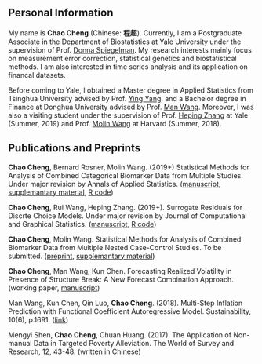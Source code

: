 ## Personal Information

My name is **Chao Cheng** (Chinese: **程超**). Currently, I am a Postgraduate Associate in the Department of Biostatistics at Yale University under the supervision of Prof. [Donna Spiegelman](https://publichealth.yale.edu/cmips/profile/donna_spiegelman/). My research interests mainly focus on measurement error correction, statistical genetics and biostatistical methods. I am also interested in time series analysis and its application on financal datasets. 

Before coming to Yale, I obtained a Master degree in Applied Statistics from Tsinghua University advised by Prof. [Ying Yang](http://www.math.tsinghua.edu.cn/publish/math/2566/2019/20190705132947764835711/20190705132947764835711_.html), and a Bachelor degree in Finance at Donghua University advised by Prof. [Man Wang](http://glxy.dhu.edu.cn/76/ab/c3179a30379/page.htm). Moreover, I was also a visiting student under the supervision of Prof. [Heping Zhang](https://publichealth.yale.edu/profile/heping_zhang/) at Yale (Summer, 2019) and Prof. [Molin Wang](https://www.hsph.harvard.edu/molin-wang/) at Harvard (Summer, 2018).

## Publications and Preprints

**Chao Cheng**, Bernard Rosner, Molin Wang. (2019+) Statistical Methods for Analysis of Combined Categorical Biomarker Data from Multiple Studies. Under major revision by Annals of Applied Statistics. ([manuscript](https://github.com/chaochengstat/chaochengstat.github.io/blob/master/cate_pooled_main.pdf), [supplemantary material](https://github.com/chaochengstat/chaochengstat.github.io/blob/master/cate_pooled_supp.pdf), [R code](https://cdn1.sph.harvard.edu/wp-content/uploads/sites/490/2019/04/R-code-for-cate-pooled.txt))

**Chao Cheng**, Rui Wang, Heping Zhang. (2019+). Surrogate Residuals for Discrte Choice Models. Under major revision by
Journal of Computational and Graphical Statistics. ([manuscript](https://github.com/chaochengstat/chaochengstat.github.io/blob/master/JCGS-19-067.R1_Proof_hi.pdf), [R code](https://github.com/chaochengstat/chaochengstat.github.io/blob/master/residual%20DCM%20codes%20revision%201.R))

**Chao Cheng**, Molin Wang. Statistical Methods for Analysis of Combined Biomarker Data from
Multiple Nested Case-Control Studies. To be submitted. ([preprint](https://github.com/chaochengstat/chaochengstat.github.io/blob/master/pooling%20data%20for%20case%20control.pdf), [supplemantary material](https://github.com/chaochengstat/chaochengstat.github.io/blob/master/supp%20pooling%20data%20for%20case%20control.pdf))

**Chao Cheng**, Man Wang, Kun Chen. Forecasting Realized Volatility in Presence of Structure Break: A New Forecast Combination Approach. (working paper, [manuscript](https://github.com/chaochengstat/chaochengstat.github.io/blob/master/draft%20by%20Chao.pdf))

Man Wang, Kun Chen, Qin Luo, **Chao Cheng**. (2018). Multi-Step Inflation Prediction with Functional Coefficient Autoregressive Model. Sustainability, 10(6), p.1691. ([link](https://www.mdpi.com/2071-1050/10/6/1691))

Mengyi Shen, **Chao Cheng**, Chuan Huang. (2017). The Application of Non-manual Data in Targeted Poverty Alleviation. The World of Survey and Research, 12, 43-48. (written in Chinese)


